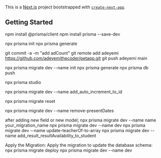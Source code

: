 This is a [Next.js](https://nextjs.org/) project bootstrapped with [`create-next-app`](https://github.com/vercel/next.js/tree/canary/packages/create-next-app).

## Getting Started

npm install @prisma/client
npm install prisma --save-dev

npx prisma init
npx prisma generate

git commit -a -m "add adCount"
git remote add adeyemi https://github.com/adeyemithecoder/petapp.git
git push adeyemi main

npx prisma migrate dev --name init
npx prisma generate
npx prisma db push

npx prisma studio

npx prisma migrate dev --name add_auto_increment_to_id

npx prisma migrate reset

npx prisma migrate dev --name remove-presentDates

after adding new field or new model;
npx prisma migrate dev --name name your_migration_name
npx prisma migrate dev --name dev
npx prisma migrate dev --name update-teacherOf-to-array
npx prisma migrate dev --name add_result_resultAvailability_to_student

Apply the Migration: Apply the migration to update the database schema:
npx prisma migrate deploy
npx prisma migrate dev --name dev
